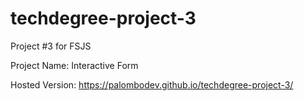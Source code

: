 # techdegree-project-3

Project #3 for FSJS

Project Name: Interactive Form

Hosted Version: https://palombodev.github.io/techdegree-project-3/

